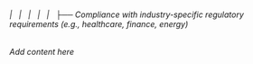 ###### |   |   |   |   |   ├── Compliance with industry-specific regulatory requirements (e.g., healthcare, finance, energy)

*Add content here*